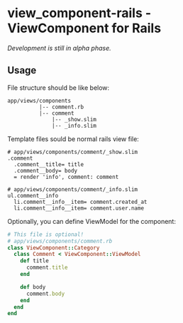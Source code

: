# view_component-rails - ViewComponent for Rails

_Development is still in alpha phase._

## Usage

File structure should be like below:

```
app/views/components
          |-- comment.rb
          |-- comment
              |-- _show.slim
              |-- _info.slim
```

Template files sould be normal rails view file:

```
# app/views/components/comment/_show.slim
.comment
  .comment__title= title
  .comment__body= body
  = render 'info', comment: comment
```

```
# app/views/components/comment/_info.slim
ul.comment__info
  li.comment__info__item= comment.created_at
  li.comment__info__item= comment.user.name
```

Optionally, you can define ViewModel for the component:

```ruby
# This file is optional!
# app/views/components/comment.rb
class ViewComponent::Category
  class Comment < ViewComponent::ViewModel
    def title
      comment.title
    end

    def body
      comment.body
    end
  end
end
```
